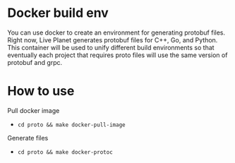 # Docker build env

You can use docker to create an environment for generating protobuf files. Right now, Live Planet generates
protobuf files for C++, Go, and Python. This container will be used to unify different build environments so that
eventually each project that requires proto files will use the same version of protobuf and grpc.

# How to use

Pull docker image

- `cd proto && make docker-pull-image`

Generate files

- `cd proto && make docker-protoc`